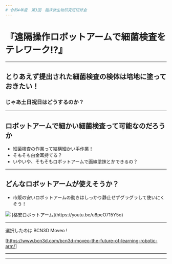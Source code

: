 ```yaml
---
# 令和4年度　第3回　臨床微生物研究班研修会
---
```

<!-- _class: title -->
# 『遠隔操作ロボットアームで細菌検査をテレワーク!?』

---
## とりあえず提出された細菌検査の検体は培地に塗っておきたい！
### じゃあ土日祝日はどうするのか？
---
## ロボットアームで細かい細菌検査って可能なのだろうか
- 細菌検査の作業って結構細かい手作業！
- そもそも白金耳持てる？
- いやいや、そもそもロボットアームで画線塗抹とかできるの？

---
## どんなロボットアームが使えそうか？
- 市販の安いロボットアームの動きはしっかり静止せずグラグラして使いにくそう！
<img src = https://images-fe.ssl-images-amazon.com/images/I/51iYXsvX9FL.__AC_SX300_SY300_QL70_ML2_.jpg >
[格安ロボットアーム](https://youtu.be/u8peO715Y5o)

---
選択したのは BCN3D Moveo !

[https://www.bcn3d.com/bcn3d-moveo-the-future-of-learning-robotic-arm/]

---


---
